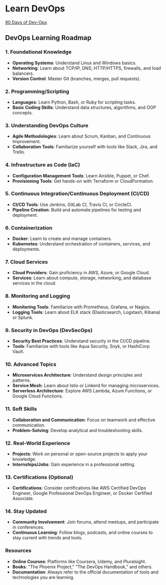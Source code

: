 # Learn DevOps
[90 Days of Dev-Ops](https://github.com/MichaelCade/90DaysOfDevOps)

## DevOps Learning Roadmap

### 1. Foundational Knowledge
- **Operating Systems**: Understand Linux and Windows basics.
- **Networking**: Learn about TCP/IP, DNS, HTTP/HTTPS, firewalls, and load balancers.
- **Version Control**: Master Git (branches, merges, pull requests).

### 2. Programming/Scripting
- **Languages**: Learn Python, Bash, or Ruby for scripting tasks.
- **Basic Coding Skills**: Understand data structures, algorithms, and OOP concepts.

### 3. Understanding DevOps Culture
- **Agile Methodologies**: Learn about Scrum, Kanban, and Continuous Improvement.
- **Collaboration Tools**: Familiarize yourself with tools like Slack, Jira, and Trello.

### 4. Infrastructure as Code (IaC)
- **Configuration Management Tools**: Learn Ansible, Puppet, or Chef.
- **Provisioning Tools**: Get hands-on with Terraform or CloudFormation.

### 5. Continuous Integration/Continuous Deployment (CI/CD)
- **CI/CD Tools**: Use Jenkins, GitLab CI, Travis CI, or CircleCI.
- **Pipeline Creation**: Build and automate pipelines for testing and deployment.

### 6. Containerization
- **Docker**: Learn to create and manage containers.
- **Kubernetes**: Understand orchestration of containers, services, and deployments.

### 7. Cloud Services
- **Cloud Providers**: Gain proficiency in AWS, Azure, or Google Cloud.
- **Services**: Learn about compute, storage, networking, and database services in the cloud.

### 8. Monitoring and Logging
- **Monitoring Tools**: Familiarize with Prometheus, Grafana, or Nagios.
- **Logging Tools**: Learn about ELK stack (Elasticsearch, Logstash, Kibana) or Splunk.

### 9. Security in DevOps (DevSecOps)
- **Security Best Practices**: Understand security in the CI/CD pipeline.
- **Tools**: Familiarize with tools like Aqua Security, Snyk, or HashiCorp Vault.

### 10. Advanced Topics
- **Microservices Architecture**: Understand design principles and patterns.
- **Service Mesh**: Learn about Istio or Linkerd for managing microservices.
- **Serverless Architecture**: Explore AWS Lambda, Azure Functions, or Google Cloud Functions.

### 11. Soft Skills
- **Collaboration and Communication**: Focus on teamwork and effective communication.
- **Problem-Solving**: Develop analytical and troubleshooting skills.

### 12. Real-World Experience
- **Projects**: Work on personal or open-source projects to apply your knowledge.
- **Internships/Jobs**: Gain experience in a professional setting.

### 13. Certifications (Optional)
- **Certifications**: Consider certifications like AWS Certified DevOps Engineer, Google Professional DevOps Engineer, or Docker Certified Associate.

### 14. Stay Updated
- **Community Involvement**: Join forums, attend meetups, and participate in conferences.
- **Continuous Learning**: Follow blogs, podcasts, and online courses to stay current with trends and tools.

### Resources
- **Online Courses**: Platforms like Coursera, Udemy, and Pluralsight.
- **Books**: "The Phoenix Project," "The DevOps Handbook," and others.
- **Documentation**: Always refer to the official documentation of tools and technologies you are learning.
